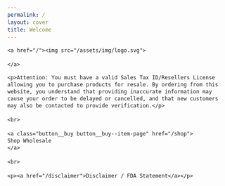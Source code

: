 ```yaml
---
permalink: /
layout: cover
title: Welcome
---
```


<div class="cover-home">

  <div class="masthead">

    <a href="/"><img src="/assets/img/logo.svg">

    </a>

  </div>

  <div class="cover-home__description">
    
    <p>Attention: You must have a valid Sales Tax ID/Resellers License allowing you to purchase products for resale. By ordering from this website, you understand that providing inaccurate information may cause your order to be delayed or cancelled, and that new customers may also be contacted to provide verification.</p>

    <br>

    <a class="button__buy button__buy--item-page" href="/shop">
    Shop Wholesale
    </a>

    <br>

    <p><a href="/disclaimer">Disclaimer / FDA Statement</a></p>

  </div>

</div>
